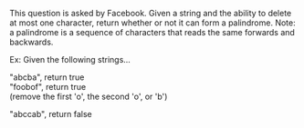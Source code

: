 This question is asked by Facebook. Given a string and the ability to delete at most one character, return whether or not it can form a palindrome.
Note: a palindrome is a sequence of characters that reads the same forwards and backwards.

Ex: Given the following strings...

"abcba", return true   
"foobof", return true      
(remove the first 'o', the second 'o', or 'b')   
  
"abccab", return false
